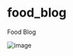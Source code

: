 # food_blog
Food Blog

![image](https://user-images.githubusercontent.com/112647912/232521695-a53f7168-c8c8-486f-8068-dd5fa6e4ecb1.png)
